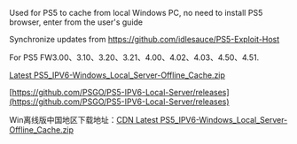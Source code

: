 Used for PS5 to cache from local Windows PC, no need to install PS5 browser, enter from the user's guide

Synchronize updates from https://github.com/idlesauce/PS5-Exploit-Host

For PS5 FW3.00、3.10、3.20、3.21、4.00、4.02、4.03、4.50、4.51.

[Latest PS5_IPV6-Windows_Local_Server-Offline_Cache.zip](https://github.com/PSGO/PS5-IPV6-Local-Server/releases/download/latest/PS5_IPV6-Windows_Local_Server-Offline_Cache.zip)

[https://github.com/PSGO/PS5-IPV6-Local-Server/releases](https://github.com/PSGO/PS5-IPV6-Local-Server/releases)

Win离线版中国地区下载地址：[CDN Latest PS5_IPV6-Windows_Local_Server-Offline_Cache.zip](https://ghproxy.com/https://github.com/PSGO/PS5-IPV6-Local-Server/releases/download/latest/PS5_IPV6-Windows_Local_Server-Offline_Cache.zip)
